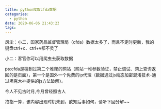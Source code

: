 ```yaml
---
title: python爬取cfda数据
categories:
  - python
date: 2020-06-06 21:43:23
tags:
---
```


风尘：小二，国家药品监督管理局（cfda）数据太多了，而且不定时更新，我的键盘ctrl+c、ctrl+v都不灵了

小二：客官你可以用爬虫去获取数据

ps:cfda是碰到过第二个难爬的网站（网站一堆参数验证，禁止调试、网上查询返回的是页面），第一个是国外一个免费的ip代理（数据通过js动态加密混淆技术-通过坦克大神提供的js方法破解）。

今人不见古时月,今月曾经照古人

掐指一算，该内容出现时机未到，欲知后事如何，请听下回分解~~